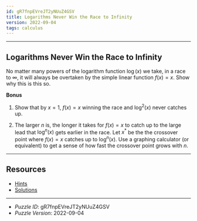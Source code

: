 ```yaml
---
id: gR7fnpEVreJT2yNUuZ4GSV
title: Logarithms Never Win the Race to Infinity
version: 2022-09-04
tags: calculus
---
```


--------------------------------------------------------------------------------------------

## Logarithms Never Win the Race to Infinity

No matter many powers of the logarithm function $\log(x)$ we take, in a race to $\infty$,
it will always be overtaken by the simple linear function $f(x) = x$. Show why this is this
so.

__Bonus__

1. Show that by $x = 1$, $f(x) = x$ winning the race and $\log^2(x)$ never catches up.

2. The larger $n$ is, the longer it takes for $f(x) = x$ to catch up to the large lead
   that $\log^n(x)$ gets earlier in the race. Let $x^*$ be the the crossover point where
   $f(x) = x$ catches up to $\log^n(x)$. Use a graphing calculator (or equivalent) to
   get a sense of how fast the crossover point grows with $n$.

--------------------------------------------------------------------------------------------

## Resources

* [Hints](gR7fnpEVreJT2yNUuZ4GSV-hints.md)
* [Solutions](gR7fnpEVreJT2yNUuZ4GSV-solutions.md)

--------------------------------------------------------------------------------------------

* _Puzzle ID_: gR7fnpEVreJT2yNUuZ4GSV
* _Puzzle Version_: 2022-09-04
